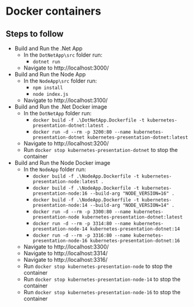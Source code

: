 # Docker containers

## Steps to follow

- Build and Run the .Net App
  - In the `DotNetApp\src` folder run:
    - `dotnet run`
  - Navigate to http://localhost:3000/
- Build and Run the Node App
  - In the `NodeApp\src` folder run:
    - `npm install`
    - `node index.js`
  - Navigate to http://localhost:3100/
- Build and Run the .Net Docker image
  - In the `DotNetApp` folder run:
    - `docker build -f .\DotNetApp.Dockerfile -t kubernetes-presentation-dotnet:latest .`
    - `docker run -d --rm -p 3200:80 --name kubernetes-presentation-dotnet kubernetes-presentation-dotnet:latest`
  - Navigate to http://localhost:3200/
  - Run `docker stop kubernetes-presentation-dotnet` to stop the container
- Build and Run the Node Docker image
  - In the `NodeApp` folder run:
    - `docker build -f .\NodeApp.Dockerfile -t kubernetes-presentation-node:latest .`
    - `docker build -f .\NodeApp.Dockerfile -t kubernetes-presentation-node:16 --build-arg "NODE_VERSION=16" .`
    - `docker build -f .\NodeApp.Dockerfile -t kubernetes-presentation-node:14 --build-arg "NODE_VERSION=14" .`
    - `docker run -d --rm -p 3300:80 --name kubernetes-presentation-node kubernetes-presentation-dotnet:latest`
    - `docker run -d --rm -p 3314:80 --name kubernetes-presentation-node-14 kubernetes-presentation-dotnet:14`
    - `docker run -d --rm -p 3316:80 --name kubernetes-presentation-node-16 kubernetes-presentation-dotnet:16`
  - Navigate to http://localhost:3300/
  - Navigate to http://localhost:3314/
  - Navigate to http://localhost:3316/
  - Run `docker stop kubernetes-presentation-node` to stop the container
  - Run `docker stop kubernetes-presentation-node-14` to stop the container
  - Run `docker stop kubernetes-presentation-node-16` to stop the container
